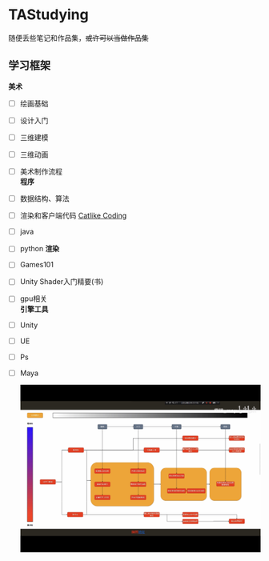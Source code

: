 # TAStudying
随便丢些笔记和作品集，~~或许可以当做作品集~~  

## 学习框架  

**美术**  
- [ ] 绘画基础  
- [ ] 设计入门  
- [ ] 三维建模  
- [ ] 三维动画  
- [ ] 美术制作流程  
**程序**  
- [ ] 数据结构、算法  
- [ ] 渲染和客户端代码 [Catlike Coding](https://catlikecoding.com)  
- [ ] java
- [ ] python
**渲染**
- [ ] Games101  
- [ ] Unity Shader入门精要(书)  
- [ ] gpu相关  
**引擎工具**
- [ ] Unity  
- [ ] UE  
- [ ] Ps  
- [ ] Maya
  

  ![框架总纲图片](/Photos/Studying.jpg "总纲")

